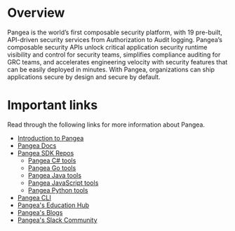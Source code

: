 # Overview
Pangea is the world’s first composable security platform, with 19 pre-built, API-driven security services from Authorization to Audit logging. Pangea’s composable security APIs unlock critical application security runtime visibility and control for security teams, simplifies compliance auditing for GRC teams, and accelerates engineering velocity with security features that can be easily deployed in minutes. With Pangea, organizations can ship applications secure by design and secure by default. 
# Important links
Read through the following links for more information about Pangea.
- [Introduction to Pangea](https://l.pangea.cloud/introduction)
- [Pangea Docs](https://l.pangea.cloud/PangeaDocs)
- [Pangea SDK Repos](https://github.com/pangeacyber)
  - [Pangea C# tools](https://github.com/pangeacyber/pangea-csharp)
  - [Pangea Go tools](https://github.com/pangeacyber/pangea-go)
  - [Pangea Java tools](https://github.com/pangeacyber/pangea-java)
  - [Pangea JavaScript tools](https://github.com/pangeacyber/pangea-javascript)
  - [Pangea Python tools](https://github.com/pangeacyber/pangea-python)
- [Pangea CLI](https://github.com/pangeacyber/pangea-cli)
- [Pangea's Education Hub](https://l.pangea.cloud/EducationHub)
- [Pangea's Blogs](https://l.pangea.cloud/eeJ0zlU)
- [Pangea's Slack Community](https://pangea.cloud/join-slack/)
